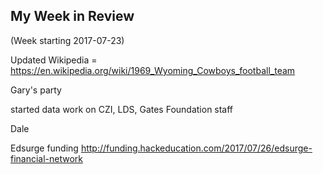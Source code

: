 ## My Week in Review

(Week starting 2017-07-23)

Updated Wikipedia = https://en.wikipedia.org/wiki/1969_Wyoming_Cowboys_football_team

Gary's party

started data work on CZI, LDS, Gates Foundation staff

Dale

Edsurge funding
http://funding.hackeducation.com/2017/07/26/edsurge-financial-network
